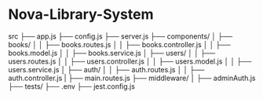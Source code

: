 # Nova-Library-System
src
├── app.js
├── config.js
├── server.js
├── components/
│  ├── books/
│  │  ├── books.routes.js
│  │  ├── books.controller.js
│  │  ├── books.model.js
│  │  ├── books.service.js
│  ├── users/
│  │  ├── users.routes.js
│  │  ├── users.controller.js
│  │  ├── users.model.js
│  │  ├── users.service.js
│  ├── auth/
│  │  ├── auth.routes.js
│  │  ├── auth.controller.js
|  ├── main.routes.js
├── middleware/
│  ├── adminAuth.js
├── tests/
├── .env
├── jest.config.js